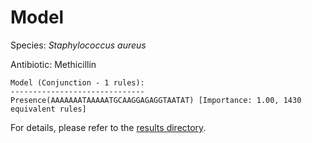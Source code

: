 
# Model

Species: *Staphylococcus aureus*

Antibiotic: Methicillin

```
Model (Conjunction - 1 rules):
------------------------------
Presence(AAAAAAATAAAAATGCAAGGAGAGGTAATAT) [Importance: 1.00, 1430 equivalent rules]

```

For details, please refer to the [results directory](../../../../../results/scm_b/staphylococcus%20aureus/methicillin/repeat_4/).

